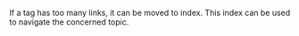 If a tag has too many links, it can be moved to index.
This index can be used to navigate the concerned topic.